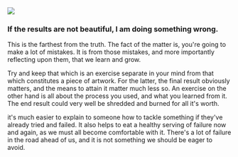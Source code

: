 <img src='https://d15v304a6xpq4b.cloudfront.net/lesson_images/b8fb6125.jpg' />

### If the results are not beautiful, I am doing something wrong.

This is the farthest from the truth. The fact of the matter is, you're going to make a lot of mistakes. It is from those mistakes, and more importantly reflecting upon them, that we learn and grow.

Try and keep that which is an exercise separate in your mind from that which constitutes a piece of artwork. For the latter, the final result obviously matters, and the means to attain it matter much less so. An exercise on the other hand is all about the process you used, and what you learned from it. The end result could very well be shredded and burned for all it's worth.

it's much easier to explain to someone how to tackle something if they've already tried and failed. It also helps to eat a healthy serving of failure now and again, as we must all become comfortable with it. There's a lot of failure in the road ahead of us, and it is not something we should be eager to avoid.